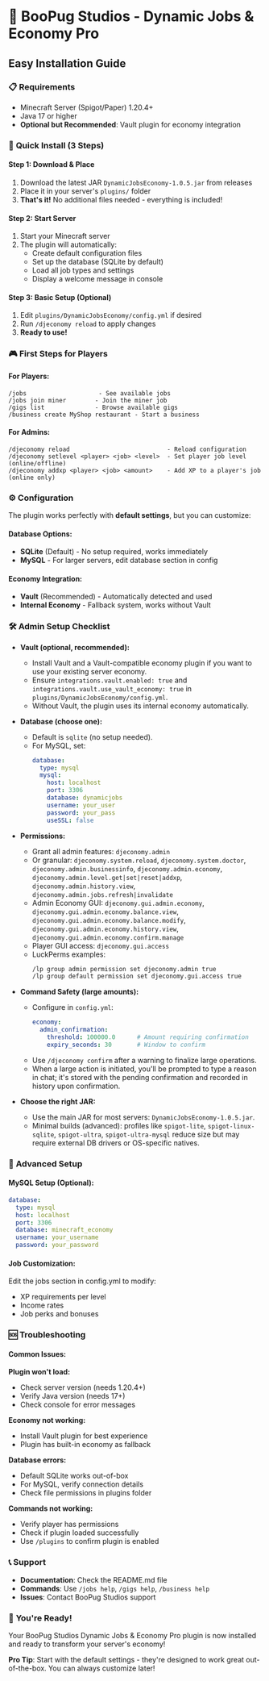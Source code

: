 # 🐶 BooPug Studios - Dynamic Jobs & Economy Pro
## Easy Installation Guide

### 📋 **Requirements**
- Minecraft Server (Spigot/Paper) 1.20.4+
- Java 17 or higher
- **Optional but Recommended**: Vault plugin for economy integration

### 🚀 **Quick Install (3 Steps)**

#### **Step 1: Download & Place**
1. Download the latest JAR `DynamicJobsEconomy-1.0.5.jar` from releases
2. Place it in your server's `plugins/` folder
3. **That's it!** No additional files needed - everything is included!

#### **Step 2: Start Server**
1. Start your Minecraft server
2. The plugin will automatically:
   - Create default configuration files
   - Set up the database (SQLite by default)
   - Load all job types and settings
   - Display a welcome message in console

#### **Step 3: Basic Setup (Optional)**
1. Edit `plugins/DynamicJobsEconomy/config.yml` if desired
2. Run `/djeconomy reload` to apply changes
3. **Ready to use!**

### 🎮 **First Steps for Players**

#### **For Players:**
```
/jobs                    - See available jobs
/jobs join miner        - Join the miner job
/gigs list              - Browse available gigs
/business create MyShop restaurant - Start a business
```

#### **For Admins:**
```
/djeconomy reload                           - Reload configuration
/djeconomy setlevel <player> <job> <level>  - Set player job level (online/offline)
/djeconomy addxp <player> <job> <amount>    - Add XP to a player's job (online only)
```

### ⚙️ **Configuration**

The plugin works perfectly with **default settings**, but you can customize:

#### **Database Options:**
- **SQLite** (Default) - No setup required, works immediately
- **MySQL** - For larger servers, edit database section in config

#### **Economy Integration:**
- **Vault** (Recommended) - Automatically detected and used
- **Internal Economy** - Fallback system, works without Vault

### 🛠️ **Admin Setup Checklist**

- **Vault (optional, recommended):**
  - Install Vault and a Vault-compatible economy plugin if you want to use your existing server economy.
  - Ensure `integrations.vault.enabled: true` and `integrations.vault.use_vault_economy: true` in `plugins/DynamicJobsEconomy/config.yml`.
  - Without Vault, the plugin uses its internal economy automatically.

- **Database (choose one):**
  - Default is `sqlite` (no setup needed).
  - For MySQL, set:
    ```yaml
    database:
      type: mysql
      mysql:
        host: localhost
        port: 3306
        database: dynamicjobs
        username: your_user
        password: your_pass
        useSSL: false
    ```

- **Permissions:**
  - Grant all admin features: `djeconomy.admin`
  - Or granular: `djeconomy.system.reload`, `djeconomy.system.doctor`, `djeconomy.admin.businessinfo`, `djeconomy.admin.economy`, `djeconomy.admin.level.get|set|reset|addxp`, `djeconomy.admin.history.view`, `djeconomy.admin.jobs.refresh|invalidate`
  - Admin Economy GUI: `djeconomy.gui.admin.economy`, `djeconomy.gui.admin.economy.balance.view`, `djeconomy.gui.admin.economy.balance.modify`, `djeconomy.gui.admin.economy.history.view`, `djeconomy.gui.admin.economy.confirm.manage`
  - Player GUI access: `djeconomy.gui.access`
  - LuckPerms examples:
    ```bash
    /lp group admin permission set djeconomy.admin true
    /lp group default permission set djeconomy.gui.access true
    ```

- **Command Safety (large amounts):**
  - Configure in `config.yml`:
    ```yaml
    economy:
      admin_confirmation:
        threshold: 100000.0      # Amount requiring confirmation
        expiry_seconds: 30       # Window to confirm
    ```
  - Use `/djeconomy confirm` after a warning to finalize large operations.
  - When a large action is initiated, you'll be prompted to type a reason in chat; it's stored with the pending confirmation and recorded in history upon confirmation.

- **Choose the right JAR:**
  - Use the main JAR for most servers: `DynamicJobsEconomy-1.0.5.jar`.
  - Minimal builds (advanced): profiles like `spigot-lite`, `spigot-linux-sqlite`, `spigot-ultra`, `spigot-ultra-mysql` reduce size but may require external DB drivers or OS-specific natives.

### 🔧 **Advanced Setup**

#### **MySQL Setup (Optional):**
```yaml
database:
  type: mysql
  host: localhost
  port: 3306
  database: minecraft_economy
  username: your_username
  password: your_password
```

#### **Job Customization:**
Edit the jobs section in config.yml to modify:
- XP requirements per level
- Income rates
- Job perks and bonuses

### 🆘 **Troubleshooting**

#### **Common Issues:**

**Plugin won't load:**
- Check server version (needs 1.20.4+)
- Verify Java version (needs 17+)
- Check console for error messages

**Economy not working:**
- Install Vault plugin for best experience
- Plugin has built-in economy as fallback

**Database errors:**
- Default SQLite works out-of-box
- For MySQL, verify connection details
- Check file permissions in plugins folder

**Commands not working:**
- Verify player has permissions
- Check if plugin loaded successfully
- Use `/plugins` to confirm plugin is enabled

### 📞 **Support**

- **Documentation**: Check the README.md file
- **Commands**: Use `/jobs help`, `/gigs help`, `/business help`
- **Issues**: Contact BooPug Studios support

### 🎉 **You're Ready!**

Your BooPug Studios Dynamic Jobs & Economy Pro plugin is now installed and ready to transform your server's economy!

**Pro Tip**: Start with the default settings - they're designed to work great out-of-the-box. You can always customize later!
